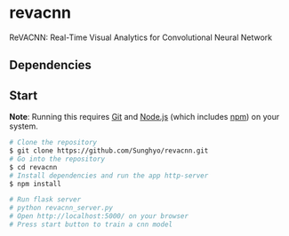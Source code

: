 # revacnn
ReVACNN: Real-Time Visual Analytics for Convolutional Neural Network

## Dependencies

## Start
**Note**: Running this requires [Git](https://git-scm.com) and [Node.js](https://nodejs.org/en/download/) (which includes [npm](https://npmjs.org)) on your system.

```bash
# Clone the repository
$ git clone https://github.com/Sunghyo/revacnn.git
# Go into the repository
$ cd revacnn
# Install dependencies and run the app http-server
$ npm install

# Run flask server
# python revacnn_server.py
# Open http://localhost:5000/ on your browser
# Press start button to train a cnn model
```